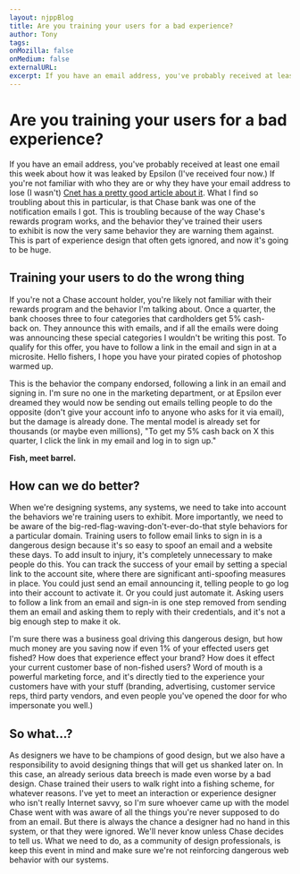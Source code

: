 ```yaml
---
layout: njppBlog
title: Are you training your users for a bad experience?
author: Tony
tags: 
onMozilla: false
onMedium: false
externalURL: 
excerpt: If you have an email address, you've probably received at least one email this week about how it was leaked by Epsilon (I've received four now.) What I find so troubling about this in particular, is that Chase bank was one of the notification emails I got. This is troubling because of the way Chase's rewards program works, and the behavior they've trained their users to exhibit is now the very same behavior they are warning them against. This is part of experience design that often gets ignored, and now it's going to be huge.
---
```


# Are you training your users for a bad experience?

If you have an email address, you've probably received at least one email this week about how it was leaked by Epsilon (I've received four now.) If you're not familiar with who they are or why they have your email address to lose (I wasn't) [Cnet has a pretty good article about it](http://news.cnet.com/8301-27080_3-20051038-245.html"). What I find so troubling about this in particular, is that Chase bank was one of the notification emails I got. This is troubling because of the way Chase's rewards program works, and the behavior they've trained their users to exhibit is now the very same behavior they are warning them against. This is part of experience design that often gets ignored, and now it's going to be huge.

## Training your users to do the wrong thing

If you're not a Chase account holder, you're likely not familiar with their rewards program and the behavior I'm talking about. Once a quarter, the bank chooses three to four categories that cardholders get 5% cash-back on. They announce this with emails, and if all the emails were doing was announcing these special categories I wouldn't be writing this post. To qualify for this offer, you have to follow a link in the email and sign in at a microsite. Hello fishers, I hope you have your pirated copies of photoshop warmed up. 

This is the behavior the company endorsed, following a link in an email and signing in. I'm sure no one in the marketing department, or at Epsilon ever dreamed they would now be sending out emails telling people to do the opposite (don't give your account info to anyone who asks for it via email), but the damage is already done. The mental model is already set for thousands (or maybe even millions), "To get my 5% cash back on X this quarter, I click the link in my email and log in to sign up." 

__Fish, meet barrel.__ 

## How can we do better?

When we're designing systems, any systems, we need to take into account the behaviors we're training users to exhibit. More importantly, we need to be aware of the big-red-flag-waving-don't-ever-do-that style behaviors for a particular domain. Training users to follow email links to sign in is a dangerous design because it's so easy to spoof an email and a website these days. To add insult to injury, it's completely unnecessary to make people do this. You can track the success of your email by setting a special link to the account site, where there are significant anti-spoofing measures in place. You could just send an email announcing it, telling people to go log into their account to activate it. Or you could just automate it. Asking users to follow a link from an email and sign-in is one step removed from sending them an email and asking them to reply with their credentials, and it's not a big enough step to make it ok.

I'm sure there was a business goal driving this dangerous design, but how much money are you saving now if even 1% of your effected users get fished? How does that experience effect your brand? How does it effect your current customer base of non-fished users? Word of mouth is a powerful marketing force, and it's directly tied to the experience your customers have with your stuff (branding, advertising, customer service reps, third party vendors, and even people you've opened the door for who impersonate you well.) 

## So what...?

As designers we have to be champions of good design, but we also have a responsibility to avoid designing things that will get us shanked later on. In this case, an already serious data breech is made even worse by a bad design. Chase trained their users to walk right into a fishing scheme, for whatever reasons. I've yet to meet an interaction or experience designer who isn't really Internet savvy, so I'm sure whoever came up with the model Chase went with was aware of all the things you're never supposed to do from an email. But there is always the chance a designer had no hand in this system, or that they were ignored. We'll never know unless Chase decides to tell us. What we need to do, as a community of design professionals, is keep this event in mind and make sure we're not reinforcing dangerous web behavior with our systems.